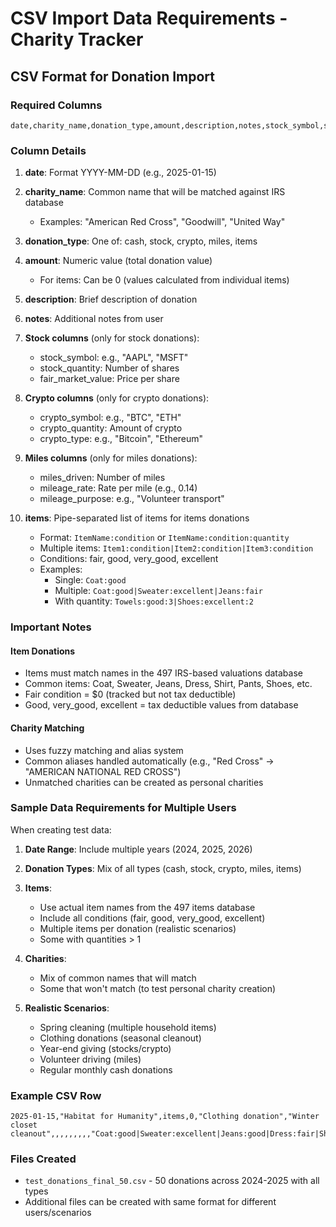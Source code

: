 # CSV Import Data Requirements - Charity Tracker

## CSV Format for Donation Import

### Required Columns
```csv
date,charity_name,donation_type,amount,description,notes,stock_symbol,stock_quantity,fair_market_value,crypto_symbol,crypto_quantity,crypto_type,miles_driven,mileage_rate,mileage_purpose,items
```

### Column Details

1. **date**: Format YYYY-MM-DD (e.g., 2025-01-15)

2. **charity_name**: Common name that will be matched against IRS database
   - Examples: "American Red Cross", "Goodwill", "United Way"

3. **donation_type**: One of: cash, stock, crypto, miles, items

4. **amount**: Numeric value (total donation value)
   - For items: Can be 0 (values calculated from individual items)

5. **description**: Brief description of donation

6. **notes**: Additional notes from user

7. **Stock columns** (only for stock donations):
   - stock_symbol: e.g., "AAPL", "MSFT"
   - stock_quantity: Number of shares
   - fair_market_value: Price per share

8. **Crypto columns** (only for crypto donations):
   - crypto_symbol: e.g., "BTC", "ETH"
   - crypto_quantity: Amount of crypto
   - crypto_type: e.g., "Bitcoin", "Ethereum"

9. **Miles columns** (only for miles donations):
   - miles_driven: Number of miles
   - mileage_rate: Rate per mile (e.g., 0.14)
   - mileage_purpose: e.g., "Volunteer transport"

10. **items**: Pipe-separated list of items for items donations
    - Format: `ItemName:condition` or `ItemName:condition:quantity`
    - Multiple items: `Item1:condition|Item2:condition|Item3:condition`
    - Conditions: fair, good, very_good, excellent
    - Examples:
      - Single: `Coat:good`
      - Multiple: `Coat:good|Sweater:excellent|Jeans:fair`
      - With quantity: `Towels:good:3|Shoes:excellent:2`

### Important Notes

#### Item Donations
- Items must match names in the 497 IRS-based valuations database
- Common items: Coat, Sweater, Jeans, Dress, Shirt, Pants, Shoes, etc.
- Fair condition = $0 (tracked but not tax deductible)
- Good, very_good, excellent = tax deductible values from database

#### Charity Matching
- Uses fuzzy matching and alias system
- Common aliases handled automatically (e.g., "Red Cross" → "AMERICAN NATIONAL RED CROSS")
- Unmatched charities can be created as personal charities

### Sample Data Requirements for Multiple Users

When creating test data:

1. **Date Range**: Include multiple years (2024, 2025, 2026)
2. **Donation Types**: Mix of all types (cash, stock, crypto, miles, items)
3. **Items**:
   - Use actual item names from the 497 items database
   - Include all conditions (fair, good, very_good, excellent)
   - Multiple items per donation (realistic scenarios)
   - Some with quantities > 1

4. **Charities**:
   - Mix of common names that will match
   - Some that won't match (to test personal charity creation)

5. **Realistic Scenarios**:
   - Spring cleaning (multiple household items)
   - Clothing donations (seasonal cleanout)
   - Year-end giving (stocks/crypto)
   - Volunteer driving (miles)
   - Regular monthly cash donations

### Example CSV Row
```csv
2025-01-15,"Habitat for Humanity",items,0,"Clothing donation","Winter closet cleanout",,,,,,,,,"Coat:good|Sweater:excellent|Jeans:good|Dress:fair|Shoes:good:2|Handbag:very_good"
```

### Files Created
- `test_donations_final_50.csv` - 50 donations across 2024-2025 with all types
- Additional files can be created with same format for different users/scenarios